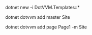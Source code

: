 dotnet new -i DotVVM.Templates::*

dotnet dotvvm add master Site

dotnet dotvvm add page Page1 -m Site